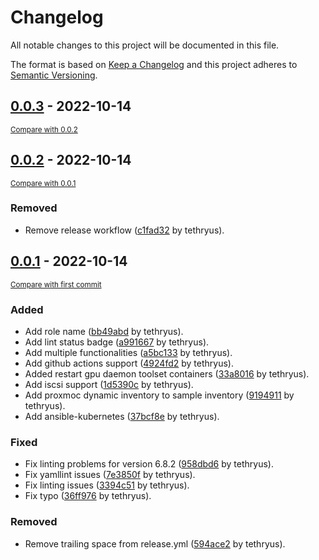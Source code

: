 # Changelog
All notable changes to this project will be documented in this file.

The format is based on [Keep a Changelog](http://keepachangelog.com/en/1.0.0/)
and this project adheres to [Semantic Versioning](http://semver.org/spec/v2.0.0.html).

## [0.0.3]() - 2022-10-14

<small>[Compare with 0.0.2]()</small>


## [0.0.2]() - 2022-10-14

<small>[Compare with 0.0.1]()</small>

### Removed
- Remove release workflow ([c1fad32](ssh://git@gitea.tethryus.ro:222/tethryus/ansible-kubernetes/commit/c1fad329d3937a57a78a2057d4dd9b52dfc30b98) by tethryus).


## [0.0.1]() - 2022-10-14

<small>[Compare with first commit]()</small>

### Added
- Add role name ([bb49abd](ssh://git@gitea.tethryus.ro:222/tethryus/ansible-kubernetes/commit/bb49abd28a185ff2b93c6fdb69df5a4ac089b117) by tethryus).
- Add lint status badge ([a991667](ssh://git@gitea.tethryus.ro:222/tethryus/ansible-kubernetes/commit/a991667be440dea2f010072676f68fabc714d261) by tethryus).
- Add multiple functionalities ([a5bc133](ssh://git@gitea.tethryus.ro:222/tethryus/ansible-kubernetes/commit/a5bc13373b3dd9d8fd3eb056c31f82f51da7dd2d) by tethryus).
- Add github actions support ([4924fd2](ssh://git@gitea.tethryus.ro:222/tethryus/ansible-kubernetes/commit/4924fd295c3cb29cbf6dec7a1f76a47852479a75) by tethryus).
- Added restart gpu daemon toolset containers ([33a8016](ssh://git@gitea.tethryus.ro:222/tethryus/ansible-kubernetes/commit/33a80166e030e1c00c6f235562d05a12775d7349) by tethryus).
- Add iscsi support ([1d5390c](ssh://git@gitea.tethryus.ro:222/tethryus/ansible-kubernetes/commit/1d5390ce25b2bd5c7abe8343ea89548318a26fa1) by tethryus).
- Add proxmoc dynamic inventory to sample inventory ([9194911](ssh://git@gitea.tethryus.ro:222/tethryus/ansible-kubernetes/commit/91949111399c2820067e1372af47463e8ae08b2f) by tethryus).
- Add ansible-kubernetes ([37bcf8e](ssh://git@gitea.tethryus.ro:222/tethryus/ansible-kubernetes/commit/37bcf8eead1278d4c3b5e18b87dfae8dc2e588c1) by tethryus).

### Fixed
- Fix linting problems for version 6.8.2 ([958dbd6](ssh://git@gitea.tethryus.ro:222/tethryus/ansible-kubernetes/commit/958dbd65b1c1b71bc97b149f5bd365957c1a9971) by tethryus).
- Fix yamllint issues ([7e3850f](ssh://git@gitea.tethryus.ro:222/tethryus/ansible-kubernetes/commit/7e3850f2d43b67b453003839685bfa4033c12989) by tethryus).
- Fix linting issues ([3394c51](ssh://git@gitea.tethryus.ro:222/tethryus/ansible-kubernetes/commit/3394c515c2cb136f2aac5a9e23c1061eaecd44e1) by tethryus).
- Fix typo ([36ff976](ssh://git@gitea.tethryus.ro:222/tethryus/ansible-kubernetes/commit/36ff976045d3aa12d7f8c74375e976b2d78d597a) by tethryus).

### Removed
- Remove trailing space from release.yml ([594ace2](ssh://git@gitea.tethryus.ro:222/tethryus/ansible-kubernetes/commit/594ace2e7d01f8ce57dcc81ce6ef2dad43c41c48) by tethryus).



